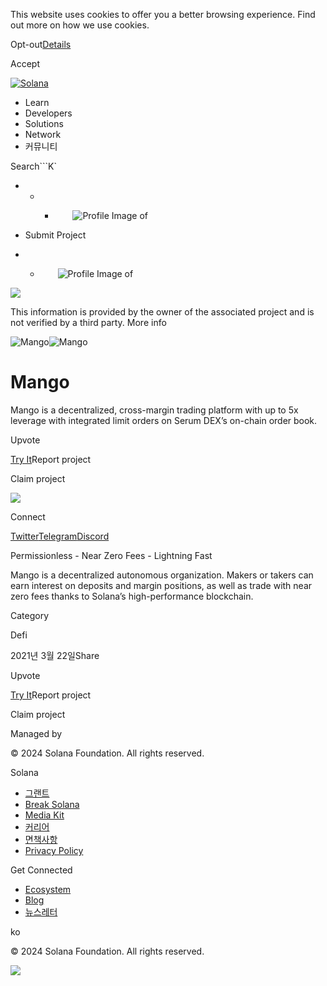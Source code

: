 This website uses cookies to offer you a better browsing experience. Find out
more on how we use cookies.

Opt-out[Details](/ko/privacy-policy#collection-of-information)

Accept

[![Solana](/_next/static/media/logotype.e4df684f.svg)](/ko)

  * Learn
  * Developers
  * Solutions
  * Network
  * 커뮤니티

Search```K`

  *   *   * ![](data:image/svg+xml,%3csvg%20xmlns=%27http://www.w3.org/2000/svg%27%20version=%271.1%27%20width=%2728%27%20height=%2728%27/%3e)![Profile Image of ](/_next/static/media/ecosystem_user.7ebb52fa.svg)

  * Submit Project
  *   * ![](data:image/svg+xml,%3csvg%20xmlns=%27http://www.w3.org/2000/svg%27%20version=%271.1%27%20width=%2728%27%20height=%2728%27/%3e)![Profile Image of ](/_next/static/media/ecosystem_user.7ebb52fa.svg)

![](/_next/image?url=%2F_next%2Fstatic%2Fmedia%2Fhero.631479cd.png&w=3840&q=75)

This information is provided by the owner of the associated project and is not
verified by a third party. More info

![Mango](/_next/image?url=%2Fapi%2Fprojectimg%2Fckwgwilfd38506eysxniku8quh%3Ftype%3DLOGO&w=3840&q=75)![Mango](/_next/image?url=%2Fapi%2Fprojectimg%2Fckwgwilfd38506eysxniku8quh%3Ftype%3DLOGO&w=3840&q=75)

# Mango

Mango is a decentralized, cross-margin trading platform with up to 5x leverage
with integrated limit orders on Serum DEX’s on-chain order book.

Upvote

[Try It](https://mango.markets/)Report project

Claim project

![](/api/projectimg/ckwgwilfd38506eysxniku8quh?type=IMG&number=0)

Connect

[Twitter](https://twitter.com/mangomarkets)[Telegram](https://t.me/mango_markets)[Discord](https://discord.com/invite/pV5mybZYY8)

Permissionless - Near Zero Fees - Lightning Fast

Mango is a decentralized autonomous organization. Makers or takers can earn
interest on deposits and margin positions, as well as trade with near zero
fees thanks to Solana’s high-performance blockchain.

Category

Defi

2021년 3월 22일Share

Upvote

[Try It](https://mango.markets/)Report project

Claim project

Managed by

[](/ko)

[](/youtube)[](/twitter)[](/discord)[](/reddit)[](/github)[](/telegram)

© 2024 Solana Foundation. All rights reserved.

Solana

  * [그랜트](https://solana.org/grants)
  * [Break Solana](https://break.solana.com/)
  * [Media Kit](/ko/branding)
  * [커리어](https://jobs.solana.com/)
  * [면책사항](/ko/tos)
  * [Privacy Policy](/ko/privacy-policy)

Get Connected

  * [Ecosystem](/ko/ecosystem)
  * [Blog](/ko/news)
  * [뉴스레터](/ko/newsletter)

ko

© 2024 Solana Foundation. All rights reserved.

![](/api/projectimg/ckwgwilfd38506eysxniku8quh?type=IMG&number=0)

